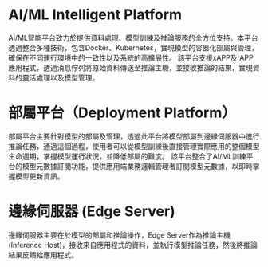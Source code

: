 # AI/ML Intelligent Platform

AI/ML智能平台致力於提供資料處理、模型訓練及推論服務的全方位支持。本平台透過整合多種技術，包含Docker、Kubernetes，實現模型的容器化部屬與管理，確保在不同運行環境中的一致性以及系統的高擴展性。
該平台支援xAPP及rAPP應用程式，透過消息佇列將原始資料傳送至推論主機，並接收推論的結果，實現資料的靈活處理以及模型管理。

# 部屬平台（Deployment Platform）

部屬平台主要針對模型的部屬及管理，透過此平台將模型部屬到邊緣伺服器中進行推論任務，通過這個過程，使用者可以從模型訓練後直接管理實際應用的整個模型生命週期，掌握模型運行狀況，並降低部屬的難度。
該平台整合了AI/ML訓練平台的模型元數據訂閱功能，提供應用端業務邏輯管理者訂閱模型元數據，以即時掌握模型更新資訊。

# 邊緣伺服器 (Edge Server)

邊緣伺服器主要在於模型的部屬和推論操作，Edge Server作為推論主機(Inference Host)，接收來自應用程式的資料，並執行模型推論任務，然後將推論結果反饋給應用程式。